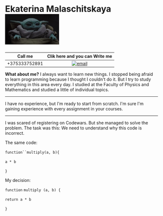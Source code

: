 Ekaterina Malaschitskaya  <br> <img height="100" src="person.jpg"/> <br>
============

|Call me  |Clik here and you can Write me  |
|--|:--:|
|+375333752891|[![email]("email.png")](https://mail.google.com/mail/u/0/?tab=rm&ogbl#inbox?compose=CllgCKCDCCHnSnRzMSgTbbgwNszmXntbpJWXQjnTzFkzQGqgPMPrTnLqHGXCTWBktJFBSwkgpNV) |

**What about me?**
I always want to learn new things. I stopped being afraid to learn programming because I thought I couldn't do it. But I try to study everything in this area every day. I studied at the Faculty of Physics and Mathematics and studied a little of individual topics. 
****
I have no experience, but I'm ready to start from scratch. I'm sure I'm gaining experience with every assignment in your courses.
***
I was scared of registering on Codewars. But she managed to solve the problem. The task was this: We need to understand why this code is incorrect.
<p>The same code:
  
  `function``multiply(a, b){`

`a * b`

`}`
<p>My decision:
 
`function` `multiply (a, b) {`

  `return a * b`  
  
`}`
